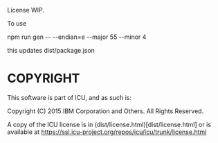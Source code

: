License
WIP.

To use

npm run  gen -- --endian=e --major 55 --minor 4

this updates dist/package.json

COPYRIGHT
===

This software is part of ICU, and as such is:

Copyright (C) 2015 IBM Corporation and Others. All Rights Reserved.

A copy of the ICU license is in (dist/license.html)[dist/license.html]
or is available at https://ssl.icu-project.org/repos/icu/icu/trunk/license.html
